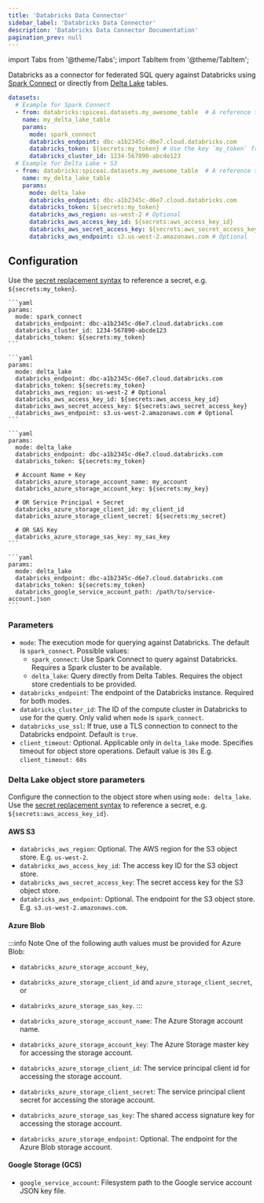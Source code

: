 ```yaml
---
title: 'Databricks Data Connector'
sidebar_label: 'Databricks Data Connector'
description: 'Databricks Data Connector Documentation'
pagination_prev: null
---
```


import Tabs from '@theme/Tabs';
import TabItem from '@theme/TabItem';

Databricks as a connector for federated SQL query against Databricks using [Spark Connect](https://www.databricks.com/blog/2022/07/07/introducing-spark-connect-the-power-of-apache-spark-everywhere.html) or directly from [Delta Lake](https://delta.io/) tables.


```yaml
datasets:
  # Example for Spark Connect
  - from: databricks:spiceai.datasets.my_awesome_table  # A reference to a table in the Databricks unity catalog
    name: my_delta_lake_table
    params:
      mode: spark_connect
      databricks_endpoint: dbc-a1b2345c-d6e7.cloud.databricks.com
      databricks_token: ${secrets:my_token} # Use the key `my_token` from any secret store
      databricks_cluster_id: 1234-567890-abcde123
  # Example for Delta Lake + S3
  - from: databricks:spiceai.datasets.my_awesome_table  # A reference to a table in the Databricks unity catalog
    name: my_delta_lake_table
    params:
      mode: delta_lake
      databricks_endpoint: dbc-a1b2345c-d6e7.cloud.databricks.com
      databricks_token: ${secrets:my_token}
      databricks_aws_region: us-west-2 # Optional
      databricks_aws_access_key_id: ${secrets:aws_access_key_id}
      databricks_aws_secret_access_key: ${secrets:aws_secret_access_key}
      databricks_aws_endpoint: s3.us-west-2.amazonaws.com # Optional
```


## Configuration

Use the [secret replacement syntax](../secret-stores/index.md) to reference a secret, e.g. `${secrets:my_token}`.

<Tabs>
  <TabItem value="spark_connect" label="Spark Connect" default>

    ```yaml
    params:
      mode: spark_connect
      databricks_endpoint: dbc-a1b2345c-d6e7.cloud.databricks.com
      databricks_cluster_id: 1234-567890-abcde123
      databricks_token: ${secrets:my_token}
    ```

  </TabItem>
  <TabItem value="delta_lake_s3" label="Delta Lake + S3">

    ```yaml
    params:
      mode: delta_lake
      databricks_endpoint: dbc-a1b2345c-d6e7.cloud.databricks.com
      databricks_token: ${secrets:my_token}
      databricks_aws_region: us-west-2 # Optional
      databricks_aws_access_key_id: ${secrets:aws_access_key_id}
      databricks_aws_secret_access_key: ${secrets:aws_secret_access_key}
      databricks_aws_endpoint: s3.us-west-2.amazonaws.com # Optional
    ```

  </TabItem>
  <TabItem value="delta_lake_azure" label="Delta Lake + Azure Blob">

    ```yaml
    params:
      mode: delta_lake
      databricks_endpoint: dbc-a1b2345c-d6e7.cloud.databricks.com
      databricks_token: ${secrets:my_token}

      # Account Name + Key
      databricks_azure_storage_account_name: my_account
      databricks_azure_storage_account_key: ${secrets:my_key}

      # OR Service Principal + Secret
      databricks_azure_storage_client_id: my_client_id
      databricks_azure_storage_client_secret: ${secrets:my_secret}

      # OR SAS Key
      databricks_azure_storage_sas_key: my_sas_key
    ```

  </TabItem>
  <TabItem value="delta_lake_gcp" label="Delta Lake + Google Storage">

    ```yaml
    params:
      mode: delta_lake
      databricks_endpoint: dbc-a1b2345c-d6e7.cloud.databricks.com
      databricks_token: ${secrets:my_token}
      databricks_google_service_account_path: /path/to/service-account.json
    ```

  </TabItem>
</Tabs>

### Parameters

- `mode`: The execution mode for querying against Databricks. The default is `spark_connect`. Possible values:
  - `spark_connect`: Use Spark Connect to query against Databricks. Requires a Spark cluster to be available.
  - `delta_lake`: Query directly from Delta Tables. Requires the object store credentials to be provided.
- `databricks_endpoint`: The endpoint of the Databricks instance. Required for both modes.
- `databricks_cluster_id`: The ID of the compute cluster in Databricks to use for the query. Only valid when `mode` is `spark_connect`.
- `databricks_use_ssl`: If true, use a TLS connection to connect to the Databricks endpoint. Default is `true`.
- `client_timeout`: Optional. Applicable only in `delta_lake` mode. Specifies timeout for object store operations. Default value is `30s` E.g. `client_timeout: 60s`

### Delta Lake object store parameters

Configure the connection to the object store when using `mode: delta_lake`. Use the [secret replacement syntax](../secret-stores/index.md) to reference a secret, e.g. `${secrets:aws_access_key_id}`.

#### AWS S3

- `databricks_aws_region`: Optional. The AWS region for the S3 object store. E.g. `us-west-2`.
- `databricks_aws_access_key_id`: The access key ID for the S3 object store. 
- `databricks_aws_secret_access_key`: The secret access key for the S3 object store.
- `databricks_aws_endpoint`: Optional. The endpoint for the S3 object store. E.g. `s3.us-west-2.amazonaws.com`.

#### Azure Blob

:::info Note
One of the following auth values must be provided for Azure Blob:

- `databricks_azure_storage_account_key`, 
- `databricks_azure_storage_client_id` and `azure_storage_client_secret`, or 
- `databricks_azure_storage_sas_key`.
:::

- `databricks_azure_storage_account_name`: The Azure Storage account name.
- `databricks_azure_storage_account_key`: The Azure Storage master key for accessing the storage account.
- `databricks_azure_storage_client_id`: The service principal client id for accessing the storage account.
- `databricks_azure_storage_client_secret`: The service principal client secret for accessing the storage account.
- `databricks_azure_storage_sas_key`: The shared access signature key for accessing the storage account.
- `databricks_azure_storage_endpoint`: Optional. The endpoint for the Azure Blob storage account.

#### Google Storage (GCS)

- `google_service_account`: Filesystem path to the Google service account JSON key file.
